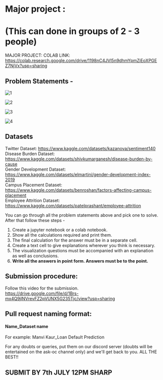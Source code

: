 # Major project : 
# (This can done in groups of 2 - 3 people)
MAJOR PROJECT:
COLAB LINK: https://colab.research.google.com/drive/1198nC4JVl5n9dhmYpmZiEoXPGEZ7NjVx?usp=sharing

## Problem Statements - 

![1](https://user-images.githubusercontent.com/77978729/175317220-197c63a0-9f6f-4c20-93c5-be5c6da38c73.png)

![2](https://user-images.githubusercontent.com/77978729/175317257-1d3e1f60-41ba-43fa-a27b-34cd3f4ef544.png)

![3](https://user-images.githubusercontent.com/77978729/175317286-47f07889-9f68-4a5c-8a63-7a6443b54454.png)

![4](https://user-images.githubusercontent.com/77978729/175317316-54d099a4-5070-4420-a189-e40261624793.png)

## Datasets <br>
Twitter Dataset: https://www.kaggle.com/datasets/kazanova/sentiment140 <br>
Disease Burden Dataset: https://www.kaggle.com/datasets/shivkumarganesh/disease-burden-by-cause <br>
Gender Development Dataset: https://www.kaggle.com/datasets/elmartini/gender-development-index-2019 <br>
Campus Placement Dataset: https://www.kaggle.com/datasets/benroshan/factors-affecting-campus-placement <br>
Employee Attrition Dataset: https://www.kaggle.com/datasets/patelprashant/employee-attrition <br>

You can go through all the problem statements above and pick one to solve. After that follow these steps -
1) Create a jupyter notebook or a colab notebook.
2) Show all the calculations required and print them.
3) The final calculation for the answer must be in a separate cell.
4) Create a text cell to give explanations wherever you think is necessary.
5) The visualization questions must be accompanied with an explanation as well as conclusions.
6) **Write all the answers in point form. Answers must be to the point.**

## Submission procedure:
Follow this video for the submission. <br>
https://drive.google.com/file/d/1Brs-mx4Q9jlNVrevFZ2pVUNX5G235Tjc/view?usp=sharing

## Pull request naming format:
  #### Name_Dataset name <br>
  For example: Manvi Kaur_Loan Default Prediction
  
For any doubts or queries, put them on our discord server (doubts will be entertained on the ask-oc channel only) and we'll get back to you.
ALL THE BEST!!

## SUBMIT BY 7th JULY 12PM SHARP
